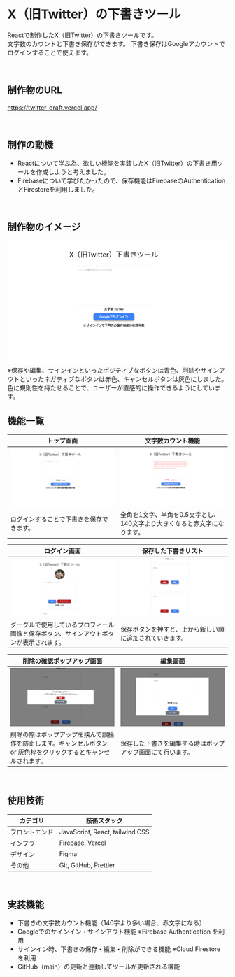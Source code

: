 # X（旧Twitter）の下書きツール
Reactで制作したX（旧Twitter）の下書きツールです。  
文字数のカウントと下書き保存ができます。
下書き保存はGoogleアカウントでログインすることで使えます。

<br>

## 制作物のURL
https://twitter-draft.vercel.app/

<br>

## 制作の動機
- Reactについて学ぶ為、欲しい機能を実装したX（旧Twitter）の下書き用ツールを作成しようと考えました。
- Firebaseについて学びたかったので、保存機能はFirebaseのAuthenticationとFirestoreを利用しました。

<br>

## 制作物のイメージ
![制作物のイメージ](/docs/images/app_view.gif)
※保存や編集、サインインといったポジティブなボタンは青色、削除やサインアウトといったネガティブなボタンは赤色、キャンセルボタンは灰色にしました。  
色に規則性を持たせることで、ユーザーが直感的に操作できるようにしています。
<br>

## 機能一覧
| トップ画面 | 文字数カウント機能 |
| ---- | ---- |
| ![トップ画面](/docs/images/design_top.png) | ![文字数カウント機能](/docs/images/design_error.png) |
| ログインすることで下書きを保存できます。 | 全角を1文字、半角を0.5文字とし、140文字より大きくなると赤文字になります。 |

| ログイン画面 | 保存した下書きリスト |
| ---- | ---- |
| ![ログイン画面](/docs/images/design_sign_in.png) | ![保存した下書きリスト](/docs/images/design_list.png) |
| グーグルで使用しているプロフィール画像と保存ボタン、サインアウトボタンが表示されます。 | 保存ボタンを押すと、上から新しい順に追加されていきます。 |

| 削除の確認ポップアップ画面 | 編集画面 |
| ---- | ---- |
| ![削除の確認ポップアップ画面](/docs/images/design_popup_del.png) | ![編集画面](/docs/images/design_popup_hozon.png) |
| 削除の際はポップアップを挟んで誤操作を防止します。キャンセルボタン or 灰色枠をクリックするとキャンセルされます。 | 保存した下書きを編集する時はポップアップ画面にて行います。 |

<br>

## 使用技術
| カテゴリ          | 技術スタック                                     |
| ----------------- | --------------------------------------------------   |
| フロントエンド          | JavaScript, React, tailwind CSS                       |
| インフラ    | Firebase, Vercel                          |
| デザイン            | Figma                                         |
| その他              | Git, GitHub, Prettier |

<br>

## 実装機能
- 下書きの文字数カウント機能（140字より多い場合、赤文字になる）
- Googleでのサインイン・サインアウト機能 ※Firebase Authentication を利用
- サインイン時、下書きの保存・編集・削除ができる機能 ※Cloud Firestore を利用
- GitHub（main）の更新と連動してツールが更新される機能
